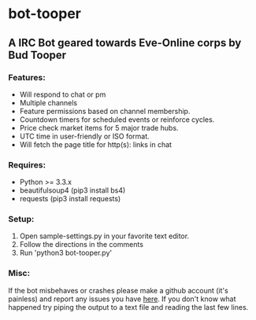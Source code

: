 # bot-tooper
## A IRC Bot geared towards Eve-Online corps by Bud Tooper

### Features: 
- Will respond to chat or pm
- Multiple channels
- Feature permissions based on channel membership.
- Countdown timers for scheduled events or reinforce cycles.
- Price check market items for 5 major trade hubs.
- UTC time in user-friendly or ISO format.
- Will fetch the page title for http(s): links in chat

### Requires:
- Python >= 3.3.x
- beautifulsoup4 (pip3 install bs4)
- requests (pip3 install requests)

### Setup:
1. Open sample-settings.py in your favorite text editor.
2. Follow the directions in the comments
3. Run 'python3 bot-tooper.py'


### Misc:

If the bot misbehaves or crashes please make a github account (it's painless) and report any issues you have [here](https://github.com/smedstadc/bot-tooper/). If you don't know what happened try piping the output to a text file and reading the last few lines.
